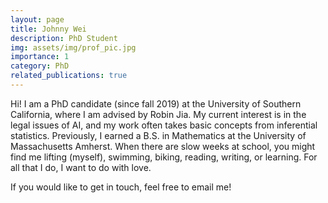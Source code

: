 ```yaml
---
layout: page
title: Johnny Wei
description: PhD Student
img: assets/img/prof_pic.jpg
importance: 1
category: PhD
related_publications: true
---
```


Hi! I am a PhD candidate (since fall 2019) at the University of Southern California, where I am advised by Robin Jia. My current interest is in the legal issues of AI, and my work often takes basic concepts from inferential statistics. Previously, I earned a B.S. in Mathematics at the University of Massachusetts Amherst. When there are slow weeks at school, you might find me lifting (myself), swimming, biking, reading, writing, or learning. For all that I do, I want to do with love.

If you would like to get in touch, feel free to email me!
